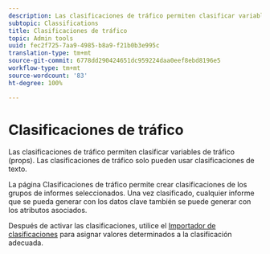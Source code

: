 ```yaml
---
description: Las clasificaciones de tráfico permiten clasificar variables de tráfico (props). Las clasificaciones de tráfico solo pueden usar clasificaciones de texto.
subtopic: Classifications
title: Clasificaciones de tráfico
topic: Admin tools
uuid: fec2f725-7aa9-4985-b8a9-f21b0b3e995c
translation-type: tm+mt
source-git-commit: 6778dd290424651dc959224daa0eef8ebd8196e5
workflow-type: tm+mt
source-wordcount: '83'
ht-degree: 100%

---
```



# Clasificaciones de tráfico

Las clasificaciones de tráfico permiten clasificar variables de tráfico (props). Las clasificaciones de tráfico solo pueden usar clasificaciones de texto.

La página Clasificaciones de tráfico permite crear clasificaciones de los grupos de informes seleccionados. Una vez clasificado, cualquier informe que se pueda generar con los datos clave también se puede generar con los atributos asociados.

Después de activar las clasificaciones, utilice el [Importador de clasificaciones](/help/components/classifications/c-classifications-importer/c-working-with-saint.md) para asignar valores determinados a la clasificación adecuada.
